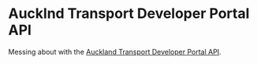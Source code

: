 # Aucklnd Transport Developer Portal API

Messing about with the [Auckland Transport Developer Portal
API](https://dev-portal.at.govt.nz).
